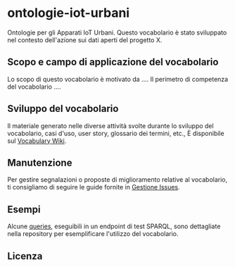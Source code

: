 # ontologie-iot-urbani

Ontologie per gli Apparati IoT Urbani. Questo vocabolario è stato sviluppato nel contesto dell'azione sui dati aperti del progetto X.

## Scopo e campo di applicazione del vocabolario
Lo scopo di questo vocabolario è motivato da ​​....
Il perimetro di competenza del vocabolario ....

## Sviluppo del vocabolario
Il materiale generato nelle diverse attività svolte durante lo sviluppo del vocabolario, casi d'uso, user story, glossario dei termini, etc., È disponibile sul [Vocabulary Wiki](https://github.com/user_name/repo_name/wiki).

## Manutenzione
Per gestire segnalazioni o proposte di miglioramento relative al vocabolario, ti consigliamo di seguire le guide fornite in [Gestione Issues](https://github.com/user_name/repo_name/wiki/Gestione-Issues).

## Esempi
Alcune [queries](https://github.com/user_name/repo_name/blob/master/examples/queries.md), eseguibili in un endpoint di test SPARQL, sono dettagliate nella repository per esemplificare l'utilizzo del vocabolario.

## Licenza
